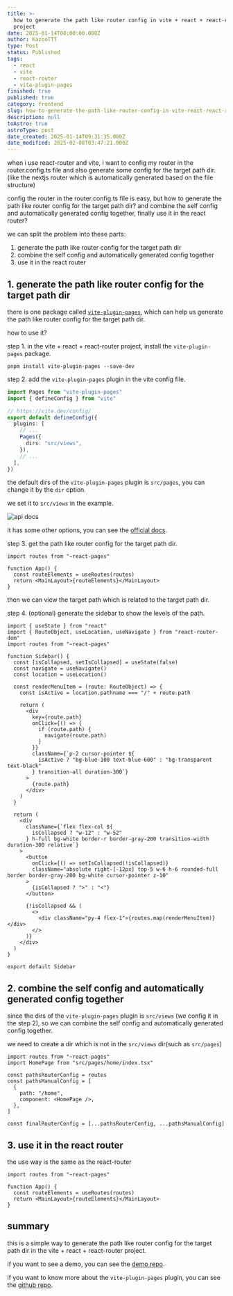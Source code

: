 ```yaml
---
title: >-
  how to generate the path like router config in vite + react + react-router
  project
date: 2025-01-14T00:00:00.000Z
author: KazooTTT
type: Post
status: Published
tags:
  - react
  - vite
  - react-router
  - vite-plugin-pages
finished: true
published: true
category: frontend
slug: how-to-generate-the-path-like-router-config-in-vite-react-react-router-project
description: null
toAstro: true
astroType: post
date_created: 2025-01-14T09:31:35.000Z
date_modified: 2025-02-08T03:47:21.000Z
---
```


when i use react-router and vite, i want to config my router in the router.config.ts file and also generate some config for the target path dir. (like the nextjs router which is automatically generated based on the file structure)

config the router in the router.config.ts file is easy, but how to generate the path like router config for the target path dir? and combine the self config and automatically generated config together, finally use it in the react router?

we can split the problem into these parts:

1. generate the path like router config for the target path dir
2. combine the self config and automatically generated config together
3. use it in the react router

## 1. generate the path like router config for the target path dir

there is one package called [`vite-plugin-pages`](https://github.com/hannoeru/vite-plugin-pages), which can help us generate the path like router config for the target path dir.

how to use it?

step 1. in the vite + react + react-router project, install the `vite-plugin-pages` package.

```shell
pnpm install vite-plugin-pages --save-dev
```

step 2. add the `vite-plugin-pages` plugin in the vite config file.

```ts
import Pages from "vite-plugin-pages"
import { defineConfig } from "vite"

// https://vite.dev/config/
export default defineConfig({
  plugins: [
    // ...
    Pages({
      dirs: "src/views",
    }),
    // ...
  ],
})
```

the default dirs of the `vite-plugin-pages` plugin is `src/pages`, you can change it by the `dir` option.

we set it to `src/views` in the example.

![api docs](https://pictures.kazoottt.top/2025/01/20250114-58239a4616583a9f4659dcfb8dd5dba8.png)

it has some other options, you can see the [official docs](https://github.com/hannoeru/vite-plugin-pages).

step 3. get the path like router config for the target path dir.

```tsx
import routes from "~react-pages"

function App() {
  const routeElements = useRoutes(routes)
  return <MainLayout>{routeElements}</MainLayout>
}
```

then we can view the target path which is related to the target path dir.

step 4. (optional) generate the sidebar to show the levels of the path.

```tsx
import { useState } from "react"
import { RouteObject, useLocation, useNavigate } from "react-router-dom"
import routes from "~react-pages"

function Sidebar() {
  const [isCollapsed, setIsCollapsed] = useState(false)
  const navigate = useNavigate()
  const location = useLocation()

  const renderMenuItem = (route: RouteObject) => {
    const isActive = location.pathname === "/" + route.path

    return (
      <div
        key={route.path}
        onClick={() => {
          if (route.path) {
            navigate(route.path)
          }
        }}
        className={`p-2 cursor-pointer ${
          isActive ? "bg-blue-100 text-blue-600" : "bg-transparent text-black"
        } transition-all duration-300`}
      >
        {route.path}
      </div>
    )
  }

  return (
    <div
      className={`flex flex-col ${
        isCollapsed ? "w-12" : "w-52"
      } h-full bg-white border-r border-gray-200 transition-width duration-300 relative`}
    >
      <button
        onClick={() => setIsCollapsed(!isCollapsed)}
        className="absolute right-[-12px] top-5 w-6 h-6 rounded-full border border-gray-200 bg-white cursor-pointer z-10"
      >
        {isCollapsed ? ">" : "<"}
      </button>

      {!isCollapsed && (
        <>
          <div className="py-4 flex-1">{routes.map(renderMenuItem)}</div>
        </>
      )}
    </div>
  )
}

export default Sidebar
```

## 2. combine the self config and automatically generated config together

since the dirs of the `vite-plugin-pages` plugin is `src/views` (we config it in the step 2), so we can combine the self config and automatically generated config together.

we need to create a dir which is not in the `src/views` dir(such as `src/pages`)

```tsx
import routes from "~react-pages"
import HomePage from "src/pages/home/index.tsx"

const pathsRouterConfig = routes
const pathsManualConfig = [
  {
    path: "/home",
    component: <HomePage />,
  },
]

const finalRouterConfig = [...pathsRouterConfig, ...pathsManualConfig]
```

## 3. use it in the react router

the use way is the same as the react-router

```tsx
import routes from "~react-pages"

function App() {
  const routeElements = useRoutes(routes)
  return <MainLayout>{routeElements}</MainLayout>
}
```

## summary

this is a simple way to generate the path like router config for the target path dir in the vite + react + react-router project.

if you want to see a demo, you can see the [demo repo](https://github.com/KazooTTT/vtkjs-react-demos).

if you want to know more about the `vite-plugin-pages` plugin, you can see the [github repo](https://github.com/hannoeru/vite-plugin-pages).
